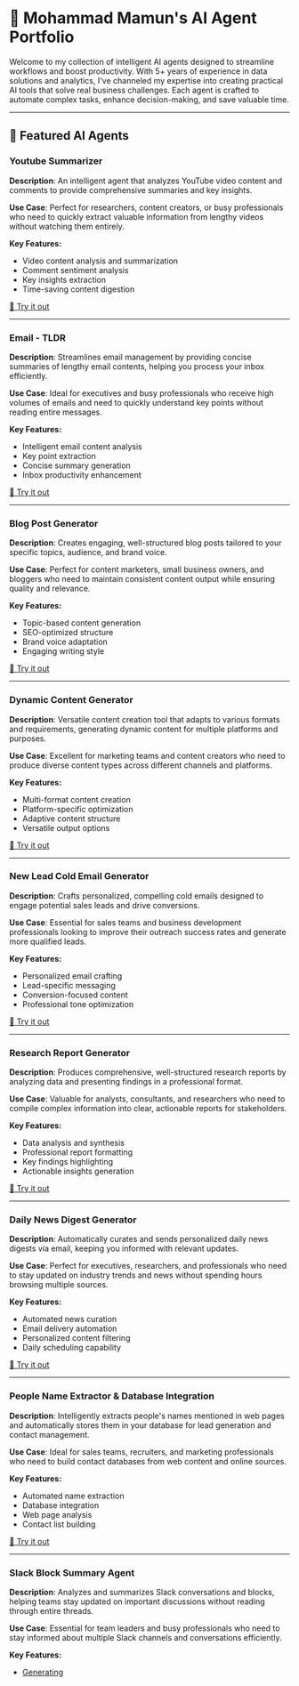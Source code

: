 # 🧠 Mohammad Mamun's AI Agent Portfolio

Welcome to my collection of intelligent AI agents designed to streamline workflows and boost productivity. With 5+ years of experience in data solutions and analytics, I've channeled my expertise into creating practical AI tools that solve real business challenges. Each agent is crafted to automate complex tasks, enhance decision-making, and save valuable time.

---

## 🚀 Featured AI Agents

### Youtube Summarizer  
**Description**: An intelligent agent that analyzes YouTube video content and comments to provide comprehensive summaries and key insights.

**Use Case**: Perfect for researchers, content creators, or busy professionals who need to quickly extract valuable information from lengthy videos without watching them entirely.

**Key Features:**
- Video content analysis and summarization
- Comment sentiment analysis
- Key insights extraction
- Time-saving content digestion

[🔗 Try it out](https://app.mindstudio.ai/agents/summarize-youtube-video-and-comments-7db05b30)

---

### Email - TLDR  
**Description**: Streamlines email management by providing concise summaries of lengthy email contents, helping you process your inbox efficiently.

**Use Case**: Ideal for executives and busy professionals who receive high volumes of emails and need to quickly understand key points without reading entire messages.

**Key Features:**
- Intelligent email content analysis
- Key point extraction
- Concise summary generation
- Inbox productivity enhancement

[🔗 Try it out](https://app.mindstudio.ai/agents/email--tldr-c3950eb7)

---

### Blog Post Generator  
**Description**: Creates engaging, well-structured blog posts tailored to your specific topics, audience, and brand voice.

**Use Case**: Perfect for content marketers, small business owners, and bloggers who need to maintain consistent content output while ensuring quality and relevance.

**Key Features:**
- Topic-based content generation
- SEO-optimized structure
- Brand voice adaptation
- Engaging writing style

[🔗 Try it out](https://app.mindstudio.ai/agents/blog-post-generator-99c49f5a)

---

### Dynamic Content Generator  
**Description**: Versatile content creation tool that adapts to various formats and requirements, generating dynamic content for multiple platforms and purposes.

**Use Case**: Excellent for marketing teams and content creators who need to produce diverse content types across different channels and platforms.

**Key Features:**
- Multi-format content creation
- Platform-specific optimization
- Adaptive content structure
- Versatile output options

[🔗 Try it out](https://app.mindstudio.ai/agents/dynamic-content-genrator-982d1079)

---

### New Lead Cold Email Generator  
**Description**: Crafts personalized, compelling cold emails designed to engage potential sales leads and drive conversions.

**Use Case**: Essential for sales teams and business development professionals looking to improve their outreach success rates and generate more qualified leads.

**Key Features:**
- Personalized email crafting
- Lead-specific messaging
- Conversion-focused content
- Professional tone optimization

[🔗 Try it out](https://app.mindstudio.ai/agents/new-lead-cold-email-generator-c446a2e0)

---

### Research Report Generator  
**Description**: Produces comprehensive, well-structured research reports by analyzing data and presenting findings in a professional format.

**Use Case**: Valuable for analysts, consultants, and researchers who need to compile complex information into clear, actionable reports for stakeholders.

**Key Features:**
- Data analysis and synthesis
- Professional report formatting
- Key findings highlighting
- Actionable insights generation

[🔗 Try it out](https://app.mindstudio.ai/agents/research-report-genrator-bfb9ba48)

---

### Daily News Digest Generator  
**Description**: Automatically curates and sends personalized daily news digests via email, keeping you informed with relevant updates.

**Use Case**: Perfect for executives, researchers, and professionals who need to stay updated on industry trends and news without spending hours browsing multiple sources.

**Key Features:**
- Automated news curation
- Email delivery automation
- Personalized content filtering
- Daily scheduling capability

[🔗 Try it out](https://app.mindstudio.ai/agents/generate-and-send-a-daily-news-digest-via-email-92a4aec2)

---

### People Name Extractor & Database Integration  
**Description**: Intelligently extracts people's names mentioned in web pages and automatically stores them in your database for lead generation and contact management.

**Use Case**: Ideal for sales teams, recruiters, and marketing professionals who need to build contact databases from web content and online sources.

**Key Features:**
- Automated name extraction
- Database integration
- Web page analysis
- Contact list building

[🔗 Try it out](https://app.mindstudio.ai/agents/extract-people-mentioned-in-a-webpage--send-to-database-0138979a)

---

### Slack Block Summary Agent  
**Description**: Analyzes and summarizes Slack conversations and blocks, helping teams stay updated on important discussions without reading through entire threads.

**Use Case**: Essential for team leaders and busy professionals who need to stay informed about multiple Slack channels and conversations efficiently.

**Key Features:**
- [Generating](#__caret)
